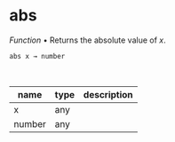 # abs

_Function_ &bull; Returns the absolute value of _x_.

<pre><code>abs x &rarr; number</code></pre>
<br>

| name | type | description |
|------|------|-------------|
|x|any||
|number|any||


